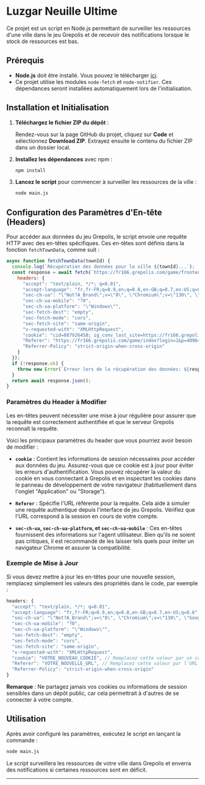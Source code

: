 # Luzgar Neuille Ultime

Ce projet est un script en Node.js permettant de surveiller les ressources d'une ville dans le jeu Grepolis et de recevoir des notifications lorsque le stock de ressources est bas. 

## Prérequis

- **Node.js** doit être installé. Vous pouvez le télécharger [ici](https://nodejs.org/).
- Ce projet utilise les modules `node-fetch` et `node-notifier`. Ces dépendances seront installées automatiquement lors de l'initialisation.

## Installation et Initialisation

1. **Téléchargez le fichier ZIP du dépôt** :

   Rendez-vous sur la page GitHub du projet, cliquez sur **Code** et sélectionnez **Download ZIP**. Extrayez ensuite le contenu du fichier ZIP dans un dossier local.

2. **Installez les dépendances** avec npm :

   ```bash
   npm install
   ```

3. **Lancez le script** pour commencer à surveiller les ressources de la ville :

   ```bash
   node main.js
   ```

## Configuration des Paramètres d'En-tête (Headers)

Pour accéder aux données du jeu Grepolis, le script envoie une requête HTTP avec des en-têtes spécifiques. Ces en-têtes sont définis dans la fonction `fetchTownData`, comme suit :

```javascript
async function fetchTownData(townId) {
  console.log(`Récupération des données pour la ville ${townId}...`);
  const response = await fetch(`https://fr166.grepolis.com/game/frontend_bridge?town_id=${townId}&action=execute&h=${H}&json={"model_url":"PremiumExchange","action_name":"read","town_id":${townId},"nl_init":true}`, {
    headers: {
      "accept": "text/plain, */*; q=0.01",
      "accept-language": "fr,fr-FR;q=0.9,en;q=0.8,en-GB;q=0.7,en-US;q=0.6",
      "sec-ch-ua": "\"Not?A_Brand\";v=\"8\", \"Chromium\";v=\"130\", \"Google Chrome\";v=\"130\"",
      "sec-ch-ua-mobile": "?0",
      "sec-ch-ua-platform": "\"Windows\"",
      "sec-fetch-dest": "empty",
      "sec-fetch-mode": "cors",
      "sec-fetch-site": "same-origin",
      "x-requested-with": "XMLHttpRequest",
      "cookie": "cid=887926458; ig_conv_last_site=https://fr166.grepolis.com/game/index; metricsUvId=6ca28653-e4a6-4670-8df1-a0a534112e4f; _gid=GA1.2.1763335869.1727852016; sid=wcksssswg8ooow4gwogcw4socgw8cwo08wogk0cgwgc00wgooksswgow8ocw4088; logged_in=false; toid=429; _ga_6WS52Q38JB=GS1.1.1728024196.503.1.1728027917.0.0.0; _ga=GA1.1.1643095463.1716331082; _gat_UA-6635454-10=1",
      "Referer": "https://fr166.grepolis.com/game/index?login=1&p=4096461&ts=1704615771",
      "Referrer-Policy": "strict-origin-when-cross-origin"
    }
  });
  if (!response.ok) {
    throw new Error(`Erreur lors de la récupération des données: ${response.statusText}`);
  }
  return await response.json();
}
```

### Paramètres du Header à Modifier

Les en-têtes peuvent nécessiter une mise à jour régulière pour assurer que la requête est correctement authentifiée et que le serveur Grepolis reconnaît la requête.

Voici les principaux paramètres du header que vous pourriez avoir besoin de modifier :

- **`cookie`** : Contient les informations de session nécessaires pour accéder aux données du jeu. Assurez-vous que ce cookie est à jour pour éviter les erreurs d'authentification. Vous pouvez récupérer la valeur du cookie en vous connectant à Grepolis et en inspectant les cookies dans le panneau de développement de votre navigateur (habituellement dans l'onglet "Application" ou "Storage").

- **`Referer`** : Spécifie l'URL référente pour la requête. Cela aide à simuler une requête authentique depuis l'interface de jeu Grepolis. Vérifiez que l'URL correspond à la session en cours de votre compte.

- **`sec-ch-ua`, `sec-ch-ua-platform`, et `sec-ch-ua-mobile`** : Ces en-têtes fournissent des informations sur l'agent utilisateur. Bien qu'ils ne soient pas critiques, il est recommandé de les laisser tels quels pour imiter un navigateur Chrome et assurer la compatibilité.

### Exemple de Mise à Jour

Si vous devez mettre à jour les en-têtes pour une nouvelle session, remplacez simplement les valeurs des propriétés dans le code, par exemple :

```javascript
headers: {
  "accept": "text/plain, */*; q=0.01",
  "accept-language": "fr,fr-FR;q=0.9,en;q=0.8,en-GB;q=0.7,en-US;q=0.6",
  "sec-ch-ua": "\"Not?A_Brand\";v=\"8\", \"Chromium\";v=\"130\", \"Google Chrome\";v=\"130\"",
  "sec-ch-ua-mobile": "?0",
  "sec-ch-ua-platform": "\"Windows\"",
  "sec-fetch-dest": "empty",
  "sec-fetch-mode": "cors",
  "sec-fetch-site": "same-origin",
  "x-requested-with": "XMLHttpRequest",
  "cookie": "VOTRE_NOUVEAU_COOKIE", // Remplacez cette valeur par un cookie valide
  "Referer": "VOTRE_NOUVELLE_URL", // Remplacez cette valeur par l'URL de votre session Grepolis
  "Referrer-Policy": "strict-origin-when-cross-origin"
}
```

**Remarque** : Ne partagez jamais vos cookies ou informations de session sensibles dans un dépôt public, car cela permettrait à d'autres de se connecter à votre compte.

## Utilisation

Après avoir configuré les paramètres, exécutez le script en lançant la commande :

```bash
node main.js
```

Le script surveillera les ressources de votre ville dans Grepolis et enverra des notifications si certaines ressources sont en déficit.

---
